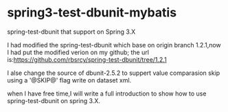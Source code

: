 # spring3-test-dbunit-mybatis
spring-test-dbunit that support on Spring 3.X

I had modified the spring-test-dbunit which base on origin branch 1.2.1,now I had put the modified verion on my github;
the url is:https://github.com/rbsrcy/spring-test-dbunit/tree/1.2.1

I alse change the source of dbunit-2.5.2 to suppert value comparasion skip using a '@SKIP@' flag write on dataset xml.

when I have free time,I will write a full introduction to show how to use spring-test-dbunit on spring 3.X.
